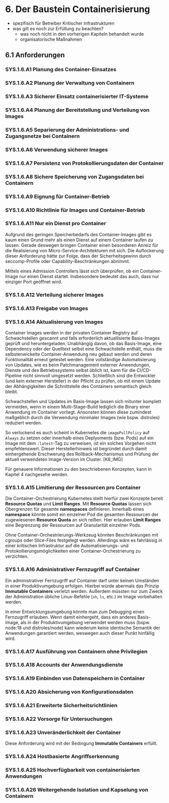 # 6. Der Baustein Containerisierung

- spezifisch für Betreiber Kritischer Infrastrukturen
- was gilt es noch zur Erfüllung zu beachten?
  - was noch nicht in den vorherigen Kapiteln behandelt wurde
  - organisatorische Maßnahmen

## 6.1 Anforderungen

### SYS.1.6.A1 Planung des Container-Einsatzes

### SYS.1.6.A2 Planung der Verwaltung von Containern

### SYS.1.6.A3 Sicherer Einsatz containerisierter IT-Systeme

### SYS.1.6.A4 Planung der Bereitstellung und Verteilung von Images

### SYS.1.6.A5 Separierung der Administrations- und Zugangsnetze bei Containern

### SYS.1.6.A6 Verwendung sicherer Images

### SYS.1.6.A7 Persistenz von Protokollierungsdaten der Container

### SYS.1.6.A8 Sichere Speicherung von Zugangsdaten bei Containern


### SYS.1.6.A9 Eignung für Container-Betrieb

### SYS.1.6.A10 Richtlinie für Images und Container-Betrieb 

### SYS.1.6.A11 Nur ein Dienst pro Container

Aufgrund des geringen Speicherbedarfs des Container-Images gibt es kaum einen Grund mehr als einen Dienst auf einem Container laufen zu lassen. Gerade deswegen bringen Container einen besonderen Anreiz für die Realisierung von Micro-Service-Architekturen mit sich.
Die Auflockerung dieser Anforderung hätte zur Folge, dass der Sicherheitsgewinn durch seccomp-Profile oder Capability-Beschränkungen abnimmt.

Mittels eines Admission Controllers lässt sich überprüfen, ob ein Container-Image nur einen Dienst startet. Insbesondere bedeutet das auch, dass nur einziger Port geöffnet wird.

### SYS.1.6.A12 Verteilung sicherer Images


### SYS.1.6.A13 Freigabe von Images

### SYS.1.6.A14 Aktualisierung von Images

Container Images werden in der privaten Container Registry auf Schwachstellen gescannt und falls erforderlich aktuallisierte Basis-Images geprüft und heruntergeladen. Unabhängig davon, ob das Basis-Image, eine Dependency oder der Quelltext selbst eine Schwachstelle enthält, muss die selbstenwickelte Container-Anwendung neu gebaut werden und deren Funktionalität erneut getestet werden. Eine vollständige Automatisierung von Updates, wie es beim Patchmanagement externer Anwendungen, Dienste und des Betriebssystems selbst üblich ist, kann für die CI/CD-Pipeline nicht sinnvoll umgesetzt werden. Schließlich sind die Entwickler (und kein externer Hersteller) in der Pflicht zu prüfen, ob mit einem Update der Abhängigkeiten die Schnittstelle des Containers semantisch gleich bleibt.

Schwachstellen und Updates im Basis-Image lassen sich mitunter komplett vermeiden, wenn in einem Multi-Stage-Build lediglich die Binary einer Anwendung im Container vorliegt. Ansonsten können diese zumindest maßgeblich durch die Verwendung minimaler Images (wie bspw. distroles) reduziert werden.

So verlockend es auch scheint in Kubernetes die ``imagePullPolicy`` auf ``Always`` zu setzen oder innerhalb eines Deplyoments (bzw. Pods) auf ein Image mit dem ``:latest``-Tag zu verweisen, ist ein solches Vorgehen nicht empfehlenswert. Dieser Herstellerhinweis ist begründet durch damit einhergehende Erschwerung des Rollback-Mechanismus und Prüfung der aktuell verwendeten Image-Version im Cluster. [K8_IMG]

Für genauere Informationen zu den beschriebenen Konzepten, kann in Kapitel 4 nachgesehe werden.

### SYS.1.6.A15 Limitierung der Ressourcen pro Container

Die Container-Orchestrierung Kubernetes stellt hierfür zwei Konzepte bereit **Resource Quotas** und **Limit Ranges**. Mit **Resource Quotas** lassen sich Obergrenzen für gesamte **namespaces** definieren. Innerhalb eines **namespace** könnte somit ein einzelner Pod die gesamten Ressourcen der zugewiesenen **Resource Quota** an sich reißen. Hier erlauben **Limit Ranges** eine Begrenzung der Ressourcen auf Granularität einzelner Pods. 

Ohne Container-Orchestrierungs-Werkzeug könnten Beschränkungen mit cgroups oder Slice-Files festgelegt werden. Allerdings wäre es fahrlässig in einer kritischen Infrastruktur auf die Automatisierungs- und Protokollierungsmöglichkeiten einer Container-Orchestrierung zu verzichten.

### SYS.1.6.A16 Administrativer Fernzugriff auf Container

Ein administrativer Fernzugriff auf Container darf unter keinen Umständen in einer Produktivumgebung erfolgen. Hierbei würde abermals das Prinzip **Immutable Containers** verletzt werden. Außerdem müssten nur zum Zweck der Administration übliche Linux-Befehle (``sh``, ``ls``, etc.) im Image vorbehalten werden.

In einer Entwicklungsumgebung könnte man zum Debugging einen Fernzugriff erlauben. Wenn damit einhergeht, dass ein anderes Basis-Image, als in der Produktivumgebung verwendet werden muss (bspw. node:18 und distroles/node) kann wiederum keine identische Semantik der Anwendungen garantiert werden, weswegen auch dieser Punkt hinfällig wird.

### SYS.1.6.A17 Ausführung von Containern ohne Privilegien


### SYS.1.6.A18 Accounts der Anwendungsdienste


### SYS.1.6.A19 Einbinden von Datenspeichern in Container


### SYS.1.6.A20 Absicherung von Konfigurationsdaten


### SYS.1.6.A21 Erweiterte Sicherheitsrichtlinien


### SYS.1.6.A22 Vorsorge für Untersuchungen

### SYS.1.6.A23 Unveränderlichkeit der Container

Diese Anforderung wird mit der Bedingung **Immutable Containers** erfüllt.

### SYS.1.6.A24 Hostbasierte Angriffserkennung


### SYS.1.6.A25 Hochverfügbarkeit von containerisierten Anwendungen


### SYS.1.6.A26 Weitergehende Isolation und Kapselung von Containern 
